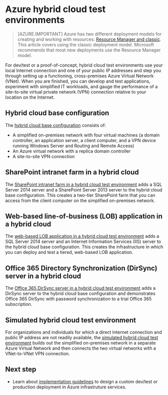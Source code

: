 <properties
	pageTitle="Hybrid cloud test environments in Azure | Azure"
	description="Find the articles that describe how to build dev/test or proof-of-concept IT pro environments for your Azure-based hybrid cloud."
	documentationCenter=""
	services="virtual-machines-windows"
	authors="JoeDavies-MSFT"
	manager="timlt"
	editor=""
	tags="azure-service-management"/>

<tags
	ms.service="virtual-machines-windows"
	ms.date="01/12/2016"
	wacn.date=""/>

# Azure hybrid cloud test environments

> [AZURE.IMPORTANT] Azure has two different deployment models for creating and working with resources:  [Resource Manager and classic](/documentation/articles/resource-manager-deployment-model).  This article covers using the classic deployment model. Microsoft recommends that most new deployments use the Resource Manager model.


For dev/test or a proof-of-concept, hybrid cloud test environments use your local Internet connection and one of your public IP addresses and step you through setting up a functioning, cross-premises Azure Virtual Network (VNet). When you are finished, you can develop and test applications, experiment with simplified IT workloads, and gauge the performance of a site-to-site virtual private network (VPN) connection relative to your location on the Internet.

## Hybrid cloud base configuration

The [hybrid cloud base configuration](/documentation/articles/virtual-networks-setup-hybrid-cloud-environment-testing) consists of:

- A simplified on-premises network with four virtual machines (a domain controller, an application server, a client computer, and a VPN device running Windows Server and Routing and Remote Access)
- An Azure virtual network with a replica domain controller
- A site-to-site VPN connection

## SharePoint intranet farm in a hybrid cloud

The [SharePoint intranet farm in a hybrid cloud test environment](/documentation/articles/virtual-networks-setup-sharepoint-hybrid-cloud-testing) adds a SQL Server 2014 server and a SharePoint Server 2013 server to the hybrid cloud base configuration. This creates a two-tier SharePoint farm that you can access from the client computer on the simplified on-premises network.

## Web-based line-of-business (LOB) application in a hybrid cloud

The [web-based LOB application in a hybrid cloud test environment](/documentation/articles/virtual-networks-setup-lobapp-hybrid-cloud-testing) adds a SQL Server 2014 server and an Internet Information Services (IIS) server to the hybrid cloud base configuration. This creates the infrastructure in which you can deploy and test a tiered, web-based LOB application.

## Office 365 Directory Synchronization (DirSync) server in a hybrid cloud

The [Office 365 DirSync server in a hybrid cloud test environment](/documentation/articles/virtual-networks-setup-dirsync-hybrid-cloud-testing) adds a DirSync server to the hybrid cloud base configuration and demonstrates Office 365 DirSync with password synchronization to a trial Office 365 subscription.

## Simulated hybrid cloud test environment

For organizations and individuals for which a direct Internet connection and public IP address are not readily available, the [simulated hybrid cloud test environment](/documentation/articles/virtual-networks-setup-simulated-hybrid-cloud-environment-testing) builds out the simplified on-premises network in a separate Azure Virtual Network and then connects the two virtual networks with a VNet-to-VNet VPN connection.


## Next step

- Learn about [implementation guidelines](/documentation/articles/virtual-machines-linux-infrastructure-service-guidelines) to design a custom dev/test or production deployment in Azure infrastruture services.

